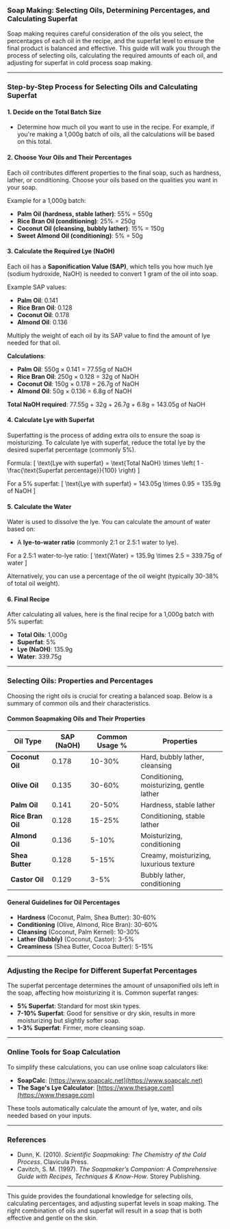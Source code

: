 ### **Soap Making: Selecting Oils, Determining Percentages, and Calculating Superfat**

Soap making requires careful consideration of the oils you select, the percentages of each oil in the recipe, and the superfat level to ensure the final product is balanced and effective. This guide will walk you through the process of selecting oils, calculating the required amounts of each oil, and adjusting for superfat in cold process soap making.

---

### **Step-by-Step Process for Selecting Oils and Calculating Superfat**

#### 1. **Decide on the Total Batch Size**
- Determine how much oil you want to use in the recipe. For example, if you're making a 1,000g batch of oils, all the calculations will be based on this total.

#### 2. **Choose Your Oils and Their Percentages**
Each oil contributes different properties to the final soap, such as hardness, lather, or conditioning. Choose your oils based on the qualities you want in your soap.

Example for a 1,000g batch:
- **Palm Oil (hardness, stable lather)**: 55% = 550g
- **Rice Bran Oil (conditioning)**: 25% = 250g
- **Coconut Oil (cleansing, bubbly lather)**: 15% = 150g
- **Sweet Almond Oil (conditioning)**: 5% = 50g

#### 3. **Calculate the Required Lye (NaOH)**
Each oil has a **Saponification Value (SAP)**, which tells you how much lye (sodium hydroxide, NaOH) is needed to convert 1 gram of the oil into soap.

Example SAP values:
- **Palm Oil**: 0.141
- **Rice Bran Oil**: 0.128
- **Coconut Oil**: 0.178
- **Almond Oil**: 0.136

Multiply the weight of each oil by its SAP value to find the amount of lye needed for that oil.

**Calculations**:
- **Palm Oil**: 550g × 0.141 = 77.55g of NaOH
- **Rice Bran Oil**: 250g × 0.128 = 32g of NaOH
- **Coconut Oil**: 150g × 0.178 = 26.7g of NaOH
- **Almond Oil**: 50g × 0.136 = 6.8g of NaOH

**Total NaOH required**: 77.55g + 32g + 26.7g + 6.8g = 143.05g of NaOH

#### 4. **Calculate Lye with Superfat**
Superfatting is the process of adding extra oils to ensure the soap is moisturizing. To calculate lye with superfat, reduce the total lye by the desired superfat percentage (commonly 5%).

Formula:
\[
\text{Lye with superfat} = \text{Total NaOH} \times \left( 1 - \frac{\text{Superfat percentage}}{100} \right)
\]

For a 5% superfat:
\[
\text{Lye with superfat} = 143.05g \times 0.95 = 135.9g of NaOH
\]

#### 5. **Calculate the Water**
Water is used to dissolve the lye. You can calculate the amount of water based on:
- A **lye-to-water ratio** (commonly 2:1 or 2.5:1 water to lye).

For a 2.5:1 water-to-lye ratio:
\[
\text{Water} = 135.9g \times 2.5 = 339.75g of water
\]

Alternatively, you can use a percentage of the oil weight (typically 30-38% of total oil weight).

#### 6. **Final Recipe**
After calculating all values, here is the final recipe for a 1,000g batch with 5% superfat:
- **Total Oils**: 1,000g
- **Superfat**: 5%
- **Lye (NaOH)**: 135.9g
- **Water**: 339.75g

---

### **Selecting Oils: Properties and Percentages**

Choosing the right oils is crucial for creating a balanced soap. Below is a summary of common oils and their characteristics.

#### **Common Soapmaking Oils and Their Properties**

| Oil Type          | SAP (NaOH) | Common Usage % | Properties                                   |
|-------------------|------------|----------------|----------------------------------------------|
| **Coconut Oil**    | 0.178      | 10-30%         | Hard, bubbly lather, cleansing                |
| **Olive Oil**      | 0.135      | 30-60%         | Conditioning, moisturizing, gentle lather     |
| **Palm Oil**       | 0.141      | 20-50%         | Hardness, stable lather                      |
| **Rice Bran Oil**  | 0.128      | 15-25%         | Conditioning, stable lather                  |
| **Almond Oil**     | 0.136      | 5-10%          | Moisturizing, conditioning                   |
| **Shea Butter**    | 0.128      | 5-15%          | Creamy, moisturizing, luxurious texture      |
| **Castor Oil**     | 0.129      | 3-5%           | Bubbly lather, conditioning                  |

#### **General Guidelines for Oil Percentages**
- **Hardness** (Coconut, Palm, Shea Butter): 30-60%
- **Conditioning** (Olive, Almond, Rice Bran): 30-60%
- **Cleansing** (Coconut, Palm Kernel): 10-30%
- **Lather (Bubbly)** (Coconut, Castor): 3-5%
- **Creaminess** (Shea Butter, Cocoa Butter): 5-15%

---

### **Adjusting the Recipe for Different Superfat Percentages**

The superfat percentage determines the amount of unsaponified oils left in the soap, affecting how moisturizing it is. Common superfat ranges:
- **5% Superfat**: Standard for most skin types.
- **7-10% Superfat**: Good for sensitive or dry skin, results in more moisturizing but slightly softer soap.
- **1-3% Superfat**: Firmer, more cleansing soap.

---

### **Online Tools for Soap Calculation**

To simplify these calculations, you can use online soap calculators like:
- **SoapCalc**: [https://www.soapcalc.net](https://www.soapcalc.net)
- **The Sage's Lye Calculator**: [https://www.thesage.com](https://www.thesage.com)

These tools automatically calculate the amount of lye, water, and oils needed based on your inputs.

---

### **References**
- Dunn, K. (2010). *Scientific Soapmaking: The Chemistry of the Cold Process*. Clavicula Press.
- Cavitch, S. M. (1997). *The Soapmaker’s Companion: A Comprehensive Guide with Recipes, Techniques & Know-How*. Storey Publishing.

---

This guide provides the foundational knowledge for selecting oils, calculating percentages, and adjusting superfat levels in soap making. The right combination of oils and superfat will result in a soap that is both effective and gentle on the skin.

